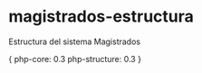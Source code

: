 # magistrados-estructura
Estructura del sistema Magistrados

{
  php-core: 0.3
  php-structure: 0.3
}